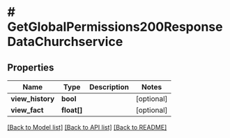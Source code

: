 # # GetGlobalPermissions200ResponseDataChurchservice

## Properties

Name | Type | Description | Notes
------------ | ------------- | ------------- | -------------
**view_history** | **bool** |  | [optional]
**view_fact** | **float[]** |  | [optional]

[[Back to Model list]](../../README.md#models) [[Back to API list]](../../README.md#endpoints) [[Back to README]](../../README.md)
